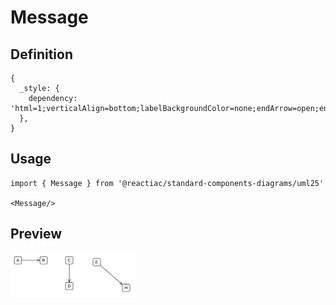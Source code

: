 # Message

## Definition

```
{
  _style: { 
    dependency: 'html=1;verticalAlign=bottom;labelBackgroundColor=none;endArrow=open;endFill=0;',
  },
}
```

## Usage

```
import { Message } from '@reactiac/standard-components-diagrams/uml25'

<Message/>
```

## Preview

<img src="./message.png" width="200"/>
